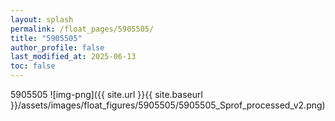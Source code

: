 ```yaml
---
layout: splash
permalink: /float_pages/5905505/
title: "5905505"
author_profile: false
last_modified_at: 2025-06-13
toc: false
---
```

 
5905505
![img-png]({{ site.url }}{{ site.baseurl }}/assets/images/float_figures/5905505/5905505_Sprof_processed_v2.png)